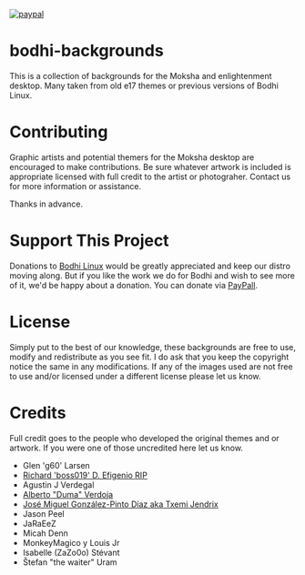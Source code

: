 [![paypal](https://www.paypalobjects.com/en_US/i/btn/btn_donate_SM.gif)](https://www.paypal.com/paypalme/rbtylee)

# bodhi-backgrounds

This is a collection of backgrounds for the Moksha and enlightenment desktop. Many taken from old e17 themes or previous versions of Bodhi Linux.

# Contributing

Graphic artists and potential themers for the Moksha desktop are encouraged to make contributions. Be sure whatever artwork is included is appropriate licensed with full credit to the artist or photograher. Contact us for more information or assistance.

Thanks in advance.

# Support This Project

Donations to [Bodhi Linux](https://www.bodhilinux.com/donate/) would be greatly appreciated and keep our distro moving along. But if you like the work we do for Bodhi and wish to see more of it, we'd be happy about a donation. You can donate via [PayPall](https://www.paypal.com/paypalme/rbtylee).

# License

Simply put to the best of our knowledge, these backgrounds are free to use, modify and redistribute as you see fit. I do ask that you keep the copyright notice the same in any modifications. If any of the images used are not free to use and/or licensed under a different license please let us know. 

# Credits

Full credit goes to the people who developed the original themes and or artwork. If you were one of those uncredited here let us know.

* Glen 'g60' Larsen
* [Richard 'boss019' D. Efigenio ](https://www.deviantart.com/boss019) [RIP](https://forums.wincustomize.com/426402/sad)
* Agustin J Verdegal
* [Alberto "Duma" Verdoja](https://www.deviantart.com/avduma)
* [José Miguel González-Pinto Díaz aka Txemi Jendrix](https://www.txemijendrix.com/index.php/en/galleries/wallpapers)
* Jason Peel
* JaRaEeZ
* Micah Denn
* MonkeyMagico y Louis Jr
* Isabelle (ZaZo0o) Stévant
* Štefan "the waiter" Uram
